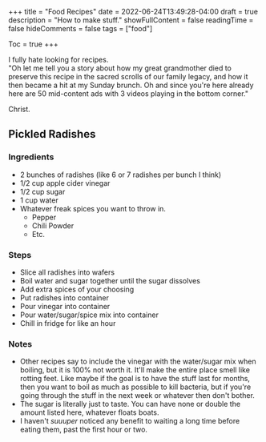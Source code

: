 +++
title = "Food Recipes"
date = 2022-06-24T13:49:28-04:00
draft = true
description = "How to make stuff."
showFullContent = false
readingTime = false
hideComments = false
tags = ["food"]

Toc = true
+++

I fully hate looking for recipes.  
"Oh let me tell you a story about how my great grandmother died to preserve this recipe in the 
sacred scrolls of our family legacy, and how it then became a hit at my Sunday brunch. Oh and since you're here 
already here are 50 mid-content ads with 3 videos playing in the bottom corner."

Christ. 

## Pickled Radishes

### Ingredients 
- 2 bunches of radishes (like 6 or 7 radishes per bunch I think)
- 1/2 cup apple cider vinegar
- 1/2 cup sugar
- 1 cup water 
- Whatever freak spices you want to throw in. 
    - Pepper
    - Chili Powder
    - Etc. 

### Steps 
- Slice all radishes into wafers
- Boil water and sugar together until the sugar dissolves
- Add extra spices of your choosing
- Put radishes into container
- Pour vinegar into container
- Pour water/sugar/spice mix into container 
- Chill in fridge for like an hour 

### Notes 
- Other recipes say to include the vinegar with the water/sugar mix when boiling, but it is 100% not worth it.
  It'll make the entire place smell like rotting feet. 
  Like maybe if the goal is to have the stuff last for months, then you want to boil as much as possible to kill 
  bacteria, but if you're going through the stuff in the next week or whatever then don't bother. 
- The sugar is literally just to taste. You can have none or double the amount listed here, whatever floats boats. 
- I haven't *suuuper* noticed any benefit to waiting a long time before eating them, past the first hour or two. 
